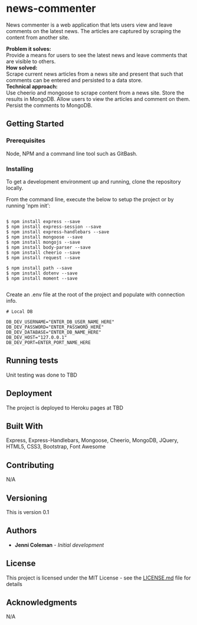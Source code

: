 # news-commenter

News commenter is a web application that lets users view and leave comments on the latest news.  The articles are captured by scraping the content from another site.

**Problem it solves:** \
Provide a means for users to see the latest news and leave comments that are visible to others. \
**How solved:** \
Scrape current news articles from a news site and present that such that comments can be entered and persisted to a data store. \
**Technical approach:** \
Use cheerio and mongoose to scrape content from a news site.  Store the results in MongoDB.  Allow users to view the articles and comment on them.  Persist the comments to MongoDB.

## Getting Started
 
### Prerequisites

Node, NPM and a command line tool such as GitBash.

### Installing

To get a development environment up and running, clone the repository locally.

From the command line, execute the below to setup the project or by running 'npm init':

```

$ npm install express --save
$ npm install express-session --save
$ npm install express-handlebars --save
$ npm install mongoose --save
$ npm install mongojs --save
$ npm install body-parser --save
$ npm install cheerio --save
$ npm install request --save

$ npm install path --save
$ npm install dotenv --save
$ npm install moment --save


```
Create an .env file at the root of the project and populate with connection info.

```
# Local DB

DB_DEV_USERNAME="ENTER_DB_USER_NAME_HERE"
DB_DEV_PASSWORD="ENTER_PASSWORD_HERE"
DB_DEV_DATABASE="ENTER_DB_NAME_HERE"
DB_DEV_HOST="127.0.0.1"
DB_DEV_PORT=ENTER_PORT_NAME_HERE

```

## Running tests

Unit testing was done to TBD

## Deployment

The project is deployed to Heroku pages at TBD

## Built With

Express, Express-Handlebars, Mongoose, Cheerio, MongoDB, JQuery, HTML5, CSS3, Bootstrap, Font Awesome

## Contributing

N/A

## Versioning

This is version 0.1

## Authors

* **Jenni Coleman** - *Initial development*

## License

This project is licensed under the MIT License - see the [LICENSE.md](LICENSE.md) file for details

## Acknowledgments

N/A
